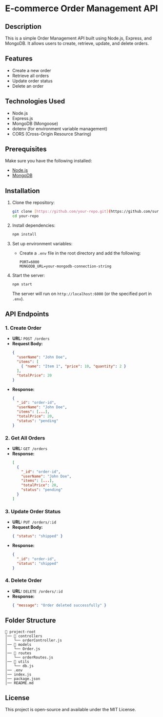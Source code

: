# E-commerce Order Management API 

## Description
This is a simple Order Management API built using Node.js, Express, and MongoDB. It allows users to create, retrieve, update, and delete orders.

## Features
- Create a new order
- Retrieve all orders
- Update order status
- Delete an order

## Technologies Used
- Node.js
- Express.js
- MongoDB (Mongoose)
- dotenv (for environment variable management)
- CORS (Cross-Origin Resource Sharing)

## Prerequisites
Make sure you have the following installed:
- [Node.js](https://nodejs.org/)
- [MongoDB](https://www.mongodb.com/)

## Installation

1. Clone the repository:
   ```sh
   git clone [https://github.com/your-repo.git](https://github.com/suryanag0999/e-commerce-backend)
   cd your-repo
   ```

2. Install dependencies:
   ```sh
   npm install
   ```

3. Set up environment variables:
   - Create a `.env` file in the root directory and add the following:
     ```env
     PORT=6000
     MONGODB_URL=your-mongodb-connection-string
     ```

4. Start the server:
   ```sh
   npm start
   ```
   The server will run on `http://localhost:6000` (or the specified port in `.env`).

## API Endpoints

### 1. Create Order
- **URL:** `POST /orders`
- **Request Body:**
  ```json
  {
    "userName": "John Doe",
    "items": [
      { "name": "Item 1", "price": 10, "quantity": 2 }
    ],
    "totalPrice": 20
  }
  ```
- **Response:**
  ```json
  {
    "_id": "order-id",
    "userName": "John Doe",
    "items": [...],
    "totalPrice": 20,
    "status": "pending"
  }
  ```

### 2. Get All Orders
- **URL:** `GET /orders`
- **Response:**
  ```json
  [
    {
      "_id": "order-id",
      "userName": "John Doe",
      "items": [...],
      "totalPrice": 20,
      "status": "pending"
    }
  ]
  ```

### 3. Update Order Status
- **URL:** `PUT /orders/:id`
- **Request Body:**
  ```json
  { "status": "shipped" }
  ```
- **Response:**
  ```json
  {
    "_id": "order-id",
    "status": "shipped"
  }
  ```

### 4. Delete Order
- **URL:** `DELETE /orders/:id`
- **Response:**
  ```json
  { "message": "Order deleted successfully" }
  ```

## Folder Structure
```
📂 project-root
│── 📂 controllers
│   └── orderController.js
│── 📂 models
│   └── Order.js
│── 📂 routes
│   └── orderRoutes.js
│── 📂 utils
│   └── db.js
│── .env
│── index.js
│── package.json
│── README.md
```

## License
This project is open-source and available under the MIT License.
